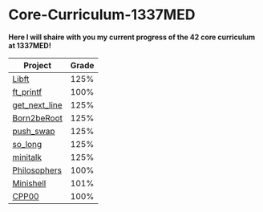 # Core-Curriculum-1337MED
**Here I will shaire with you my current progress of the 42 core curriculum at 1337MED!**

|Project|Grade
|--|--|
|[Libft](https://github.com/42-adbouras/libft-1337MED)          | 125% |
|[ft_printf](https://github.com/42-adbouras/ft_printf-1337MED)  | 100% |
|[get_next_line](https://github.com/42-adbouras/get_next_line-1337MED)  | 125% |
|[Born2beRoot](https://github.com/42-adbouras/Born2beroot-1337MED)  | 125% |
|[push_swap](https://github.com/42-adbouras/push_swap-1337MED)  | 125% |
|[so_long](https://github.com/42-adbouras/so_long-1337MED)  | 125% |
|[minitalk](https://github.com/42-adbouras/minitalk-1337MED)  | 125% |
|[Philosophers](https://github.com/42-adbouras/Philosophers-1337MED)  | 100% |
|[Minishell](https://github.com/42-adbouras/Minishell-1337MED)  | 101% |
|[CPP00](https://github.com/42-adbouras/CPP01_1337MED)  | 100% |
